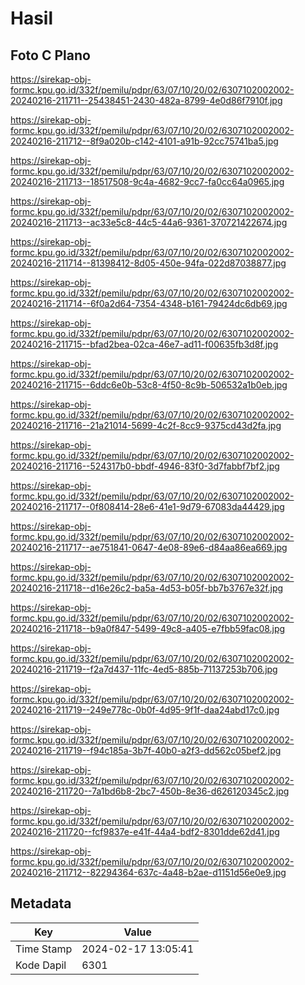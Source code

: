 # Hasil

## Foto C Plano

https://sirekap-obj-formc.kpu.go.id/332f/pemilu/pdpr/63/07/10/20/02/6307102002002-20240216-211711--25438451-2430-482a-8799-4e0d86f7910f.jpg

https://sirekap-obj-formc.kpu.go.id/332f/pemilu/pdpr/63/07/10/20/02/6307102002002-20240216-211712--8f9a020b-c142-4101-a91b-92cc75741ba5.jpg

https://sirekap-obj-formc.kpu.go.id/332f/pemilu/pdpr/63/07/10/20/02/6307102002002-20240216-211713--18517508-9c4a-4682-9cc7-fa0cc64a0965.jpg

https://sirekap-obj-formc.kpu.go.id/332f/pemilu/pdpr/63/07/10/20/02/6307102002002-20240216-211713--ac33e5c8-44c5-44a6-9361-370721422674.jpg

https://sirekap-obj-formc.kpu.go.id/332f/pemilu/pdpr/63/07/10/20/02/6307102002002-20240216-211714--81398412-8d05-450e-94fa-022d87038877.jpg

https://sirekap-obj-formc.kpu.go.id/332f/pemilu/pdpr/63/07/10/20/02/6307102002002-20240216-211714--6f0a2d64-7354-4348-b161-79424dc6db69.jpg

https://sirekap-obj-formc.kpu.go.id/332f/pemilu/pdpr/63/07/10/20/02/6307102002002-20240216-211715--bfad2bea-02ca-46e7-ad11-f00635fb3d8f.jpg

https://sirekap-obj-formc.kpu.go.id/332f/pemilu/pdpr/63/07/10/20/02/6307102002002-20240216-211715--6ddc6e0b-53c8-4f50-8c9b-506532a1b0eb.jpg

https://sirekap-obj-formc.kpu.go.id/332f/pemilu/pdpr/63/07/10/20/02/6307102002002-20240216-211716--21a21014-5699-4c2f-8cc9-9375cd43d2fa.jpg

https://sirekap-obj-formc.kpu.go.id/332f/pemilu/pdpr/63/07/10/20/02/6307102002002-20240216-211716--524317b0-bbdf-4946-83f0-3d7fabbf7bf2.jpg

https://sirekap-obj-formc.kpu.go.id/332f/pemilu/pdpr/63/07/10/20/02/6307102002002-20240216-211717--0f808414-28e6-41e1-9d79-67083da44429.jpg

https://sirekap-obj-formc.kpu.go.id/332f/pemilu/pdpr/63/07/10/20/02/6307102002002-20240216-211717--ae751841-0647-4e08-89e6-d84aa86ea669.jpg

https://sirekap-obj-formc.kpu.go.id/332f/pemilu/pdpr/63/07/10/20/02/6307102002002-20240216-211718--d16e26c2-ba5a-4d53-b05f-bb7b3767e32f.jpg

https://sirekap-obj-formc.kpu.go.id/332f/pemilu/pdpr/63/07/10/20/02/6307102002002-20240216-211718--b9a0f847-5499-49c8-a405-e7fbb59fac08.jpg

https://sirekap-obj-formc.kpu.go.id/332f/pemilu/pdpr/63/07/10/20/02/6307102002002-20240216-211719--f2a7d437-11fc-4ed5-885b-71137253b706.jpg

https://sirekap-obj-formc.kpu.go.id/332f/pemilu/pdpr/63/07/10/20/02/6307102002002-20240216-211719--249e778c-0b0f-4d95-9f1f-daa24abd17c0.jpg

https://sirekap-obj-formc.kpu.go.id/332f/pemilu/pdpr/63/07/10/20/02/6307102002002-20240216-211719--f94c185a-3b7f-40b0-a2f3-dd562c05bef2.jpg

https://sirekap-obj-formc.kpu.go.id/332f/pemilu/pdpr/63/07/10/20/02/6307102002002-20240216-211720--7a1bd6b8-2bc7-450b-8e36-d626120345c2.jpg

https://sirekap-obj-formc.kpu.go.id/332f/pemilu/pdpr/63/07/10/20/02/6307102002002-20240216-211720--fcf9837e-e41f-44a4-bdf2-8301dde62d41.jpg

https://sirekap-obj-formc.kpu.go.id/332f/pemilu/pdpr/63/07/10/20/02/6307102002002-20240216-211712--82294364-637c-4a48-b2ae-d1151d56e0e9.jpg


## Metadata

| Key        | Value               |
| ---------- | ------------------- |
| Time Stamp | 2024-02-17 13:05:41 |
| Kode Dapil | 6301                |



